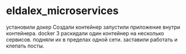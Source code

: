 # eldalex_microservices
установили докер
Создали контейнер
запустили приложение внутри контейнера.
docker 3
раскидали один контейнер на несколько сервисов.
подняли их в пределах одной сети.
заставили работать и клепать посты.

